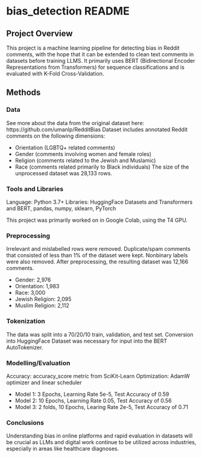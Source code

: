 # bias_detection README
<h2> Project Overview </h2>
This project is a machine learning pipeline for detecting bias in Reddit comments, with the hope that it can be extended to clean text comments in datasets before training LLMS. It primarily uses BERT (Bidirectional Encoder Representations from Transformers) for sequence classifications and is evaluated with K-Fold Cross-Validation. 

<h2> Methods </h2>
<h3> Data </h3>
See more about the data from the original dataset here: https://github.com/umanlp/RedditBias
Dataset includes annotated Reddit comments on the following dimensions:

- Orientation (LGBTQ+ related comments)
- Gender (comments involving women and female roles)
- Religion (comments related to the Jewish and Muslamic)
- Race (comments related primarily to Black individuals)
The size of the unprocessed dataset was 28,133 rows.

<h3> Tools and Libraries </h3>
Language: Python 3.7+
Libraries: HuggingFace Datasets and Transformers and BERT, pandas, numpy, sklearn, PyTorch

This project was primarily worked on in Google Colab, using the T4 GPU. 

<h3> Preprocessing </h3>
Irrelevant and mislabelled rows were removed. Duplicate/spam comments that consisted of less than 1% of the dataset were kept. Nonbinary labels were also removed. After preprocessing, the resulting dataset was 12,166 comments. 

- Gender: 2,976
- Orientation: 1,983
- Race: 3,000
- Jewish Religion: 2,095
- Muslim Religion: 2,112

<h3> Tokenization </h3>
The data was split into a 70/20/10 train, validation, and test set. Conversion into HuggingFace Dataset was necessary for input into the BERT AutoTokenizer. 

<h3> Modelling/Evaluation </h3>
Accuracy: accuracy_score metric from SciKit-Learn
Optimization: AdamW optimizer and linear scheduler 

- Model 1: 3 Epochs, Learning Rate 5e-5, Test Accuracy of 0.59
- Model 2: 10 Epochs, Learning Rate 0.05, Test Accuracy of 0.56
- Model 3: 2 folds, 10 Epochs, Learing Rate 2e-5, Test Accuracy of 0.71

<h3> Conclusions </h3>

Understanding bias in online platforms and rapid evaluation in datasets will be crucial as LLMs and digital work continue to be utilized across industries, especially in areas like healthcare diagnoses. 

